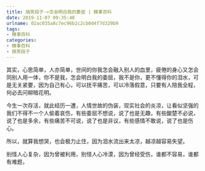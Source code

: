 ```yaml
---
title: 搞笑段子->怎会明白我的委屈 | 糗事百科
date: 2019-11-07 09:35:48
urlname: 02ac035a8c7ec96b2c2cb0d4f7d329b9
tags: 
- 糗事百科
categories:
- 糗事百科
- 搞笑段子
---
```

其实，心思简单，人亦简单，世间的你我怎会融入别人的血里，疲倦的身心又怎会同别人用一体，你不是我，怎会明白我的委屈，我不是你，更不懂得你的泪水，可是无关紧要，因为自己有心，可以抚平痛苦，可以冷落假意，只要有人陪我全程，何必去问柳暗花明。

今生一次存活，就此经历一遭，人情世故的伪装，现实社会的炎凉，让看似坚强的我们不得不一个人偷着哀伤，有些委屈不想说，说了也是无趣，有些酸楚不必说，说了也是多余，有些痛苦不可说，说了也是非议，有些感情不敢说，说了也是伤心。

所以，就算我想哭，也会极力止住，因为泪水流出来太凉，越凉越容易失望。

别怪人心复杂，因为曾被利用，别怪人心冷漠，因为曾经受伤，谁都不容易，谁都有难题，


